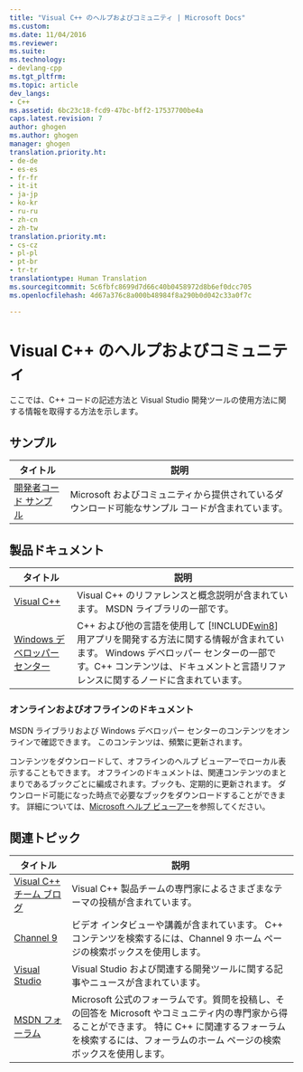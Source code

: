 ```yaml
---
title: "Visual C++ のヘルプおよびコミュニティ | Microsoft Docs"
ms.custom: 
ms.date: 11/04/2016
ms.reviewer: 
ms.suite: 
ms.technology:
- devlang-cpp
ms.tgt_pltfrm: 
ms.topic: article
dev_langs:
- C++
ms.assetid: 6bc23c18-fcd9-47bc-bff2-17537700be4a
caps.latest.revision: 7
author: ghogen
ms.author: ghogen
manager: ghogen
translation.priority.ht:
- de-de
- es-es
- fr-fr
- it-it
- ja-jp
- ko-kr
- ru-ru
- zh-cn
- zh-tw
translation.priority.mt:
- cs-cz
- pl-pl
- pt-br
- tr-tr
translationtype: Human Translation
ms.sourcegitcommit: 5c6fbfc8699d7d66c40b0458972d8b6ef0dcc705
ms.openlocfilehash: 4d67a376c8a000b48984f8a290b0d042c33a0f7c

---
```

# <a name="visual-c-help-and-community"></a>Visual C++ のヘルプおよびコミュニティ
ここでは、C++ コードの記述方法と Visual Studio 開発ツールの使用方法に関する情報を取得する方法を示します。  
  
## <a name="samples"></a>サンプル  
  
|タイトル|説明|  
|-----------|-----------------|  
|[開発者コード サンプル](http://go.microsoft.com/fwlink/p/?LinkId=256533)|Microsoft およびコミュニティから提供されているダウンロード可能なサンプル コードが含まれています。|  
  
## <a name="product-documentation"></a>製品ドキュメント  
  
|タイトル|説明|  
|-----------|-----------------|  
|[Visual C++](visual-cpp-in-visual-studio.md)|Visual C++ のリファレンスと概念説明が含まれています。 MSDN ライブラリの一部です。|  
|[Windows デベロッパー センター](http://go.microsoft.com/fwlink/p/?LinkId=256534)|C++ および他の言語を使用して [!INCLUDE[win8](build/reference/includes/win8_md.md)] 用アプリを開発する方法に関する情報が含まれています。 Windows デベロッパー センターの一部です。C++ コンテンツは、ドキュメントと言語リファレンスに関するノードに含まれています。|  
  
### <a name="online-and-offline-documentation"></a>オンラインおよびオフラインのドキュメント  
 MSDN ライブラリおよび Windows デベロッパー センターのコンテンツをオンラインで確認できます。 このコンテンツは、頻繁に更新されます。  
  
 コンテンツをダウンロードして、オフラインのヘルプ ビューアーでローカル表示することもできます。 オフラインのドキュメントは、関連コンテンツのまとまりであるブックごとに編成されます。ブックも、定期的に更新されます。 ダウンロード可能になった時点で必要なブックをダウンロードすることができます。 詳細については、[Microsoft ヘルプ ビューアー](/visualstudio/ide/microsoft-help-viewer)を参照してください。  
  
## <a name="related-articles"></a>関連トピック  
  
|タイトル|説明|  
|-----------|-----------------|  
|[Visual C++ チーム ブログ](http://go.microsoft.com/fwlink/p/?LinkId=256537)|Visual C++ 製品チームの専門家によるさまざまなテーマの投稿が含まれています。|  
|[Channel 9](http://go.microsoft.com/fwlink/p/?LinkId=251694)|ビデオ インタビューや講義が含まれています。 C++ コンテンツを検索するには、Channel 9 ホーム ページの検索ボックスを使用します。|  
|[Visual Studio](http://go.microsoft.com/fwlink/p/?LinkId=256535)|Visual Studio および関連する開発ツールに関する記事やニュースが含まれています。|  
|[MSDN フォーラム](http://go.microsoft.com/fwlink/p/?LinkId=256538)|Microsoft 公式のフォーラムです。質問を投稿し、その回答を Microsoft やコミュニティ内の専門家から得ることができます。 特に C++ に関連するフォーラムを検索するには、フォーラムのホーム ページの検索ボックスを使用します。|


<!--HONumber=Feb17_HO4-->


